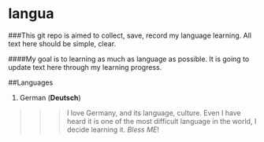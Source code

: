 # langua

###This git repo is aimed to collect, save, record my language learning. All text here should be simple, clear.

####My goal is to learning as much as language as possible. It is going to update text here through my learning progress.

##Languages

1. German (**Deutsch**)
>>>I love Germany, and its language, culture. Even I have heard it is one of the most difficult language in the world, I decide learning it. *Bless ME*!
